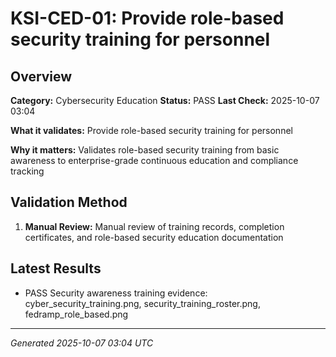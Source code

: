 # KSI-CED-01: Provide role-based security training for personnel

## Overview

**Category:** Cybersecurity Education
**Status:** PASS
**Last Check:** 2025-10-07 03:04

**What it validates:** Provide role-based security training for personnel

**Why it matters:** Validates role-based security training from basic awareness to enterprise-grade continuous education and compliance tracking

## Validation Method

1. **Manual Review:** Manual review of training records, completion certificates, and role-based security education documentation

## Latest Results

- PASS Security awareness training evidence: cyber_security_training.png, security_training_roster.png, fedramp_role_based.png

---
*Generated 2025-10-07 03:04 UTC*